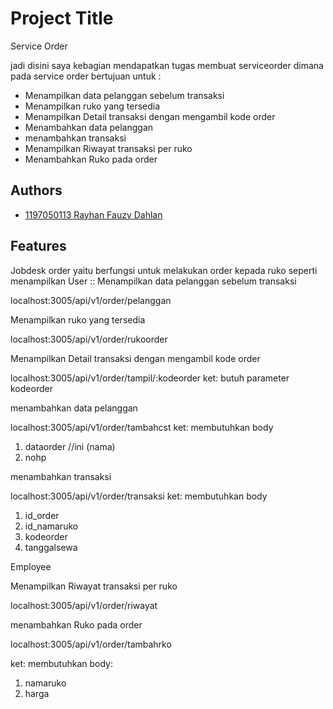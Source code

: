 # Project Title
Service Order

jadi disini saya kebagian mendapatkan tugas membuat serviceorder dimana pada service order bertujuan untuk :
- Menampilkan data pelanggan sebelum transaksi
- Menampilkan ruko yang tersedia
- Menampilkan Detail transaksi dengan mengambil kode order
- Menambahkan data pelanggan
- menambahkan transaksi
- Menampilkan Riwayat transaksi per ruko
- Menambahkan Ruko pada order


## Authors

- [1197050113 Rayhan Fauzy Dahlan](https://github.com/Dikri-Hidayat126/MicroserviceJasaSewaRuko-.git)

## Features
Jobdesk order yaitu berfungsi untuk melakukan order kepada ruko seperti menampilkan User ::
Menampilkan data pelanggan sebelum transaksi

localhost:3005/api/v1/order/pelanggan

Menampilkan ruko yang tersedia

localhost:3005/api/v1/order/rukoorder

Menampilkan Detail transaksi dengan mengambil kode order

localhost:3005/api/v1/order/tampil/:kodeorder
ket: butuh parameter kodeorder

menambahkan data pelanggan

localhost:3005/api/v1/order/tambahcst
ket: membutuhkan body
1.	dataorder                                         //ini (nama)
2.	nohp

menambahkan transaksi

localhost:3005/api/v1/order/transaksi
ket: membutuhkan body
1.	id_order
2.	id_namaruko
3.	kodeorder
4.	tanggalsewa

Employee

Menampilkan Riwayat transaksi per ruko

localhost:3005/api/v1/order/riwayat

menambahkan Ruko pada order

localhost:3005/api/v1/order/tambahrko

ket: membutuhkan body:
1.	namaruko
2.	harga
